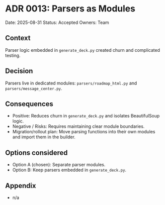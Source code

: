 # ADR 0013: Parsers as Modules
Date: 2025-08-31
Status: Accepted
Owners: Team

## Context
Parser logic embedded in `generate_deck.py` created churn and complicated testing.

## Decision
Parsers live in dedicated modules: `parsers/roadmap_html.py` and `parsers/message_center.py`.

## Consequences
- Positive: Reduces churn in `generate_deck.py` and isolates BeautifulSoup logic.
- Negative / Risks: Requires maintaining clear module boundaries.
- Migration/rollout plan: Move parsing functions into their own modules and import them in the builder.

## Options considered
- Option A (chosen): Separate parser modules.
- Option B: Keep parsers embedded in `generate_deck.py`.

## Appendix
- n/a
